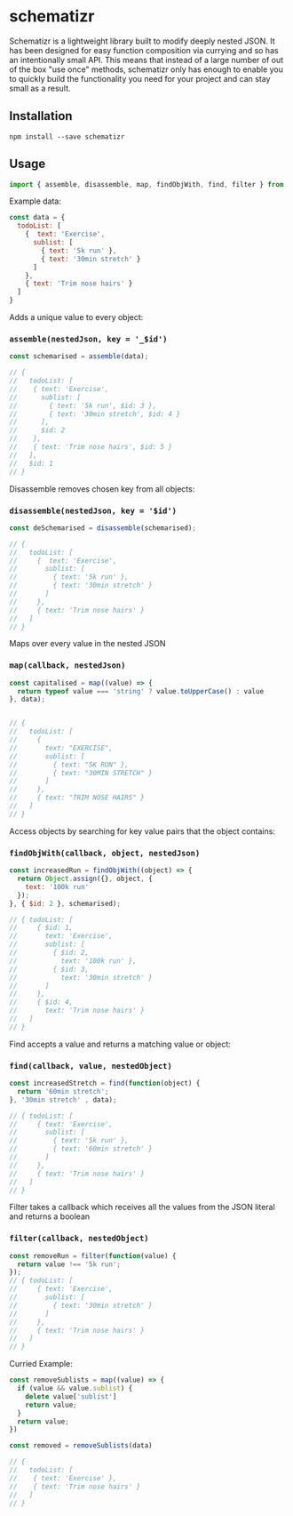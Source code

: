 # schematizr
Schematizr is a lightweight library built to modify deeply nested JSON. It has been designed for easy function composition via currying and so has an intentionally small API. This means that instead of a large number of out of the box "use once" methods, schematizr only has enough to enable you to quickly build the functionality you need for your project and can stay small as a result.

## Installation

```
npm install --save schematizr
```

## Usage

```javascript
import { assemble, disassemble, map, findObjWith, find, filter } from 'schematizr';
```

Example data:

```javascript
const data = {
  todoList: [
    {  text: 'Exercise',
      sublist: [
        { text: '5k run' },
        { text: '30min stretch' }
      ]
    },
    { text: 'Trim nose hairs' }
  ]
}
```

Adds a unique value to every object:

### `assemble(nestedJson, key = '_$id')`

```javascript
const schemarised = assemble(data);

// {
//   todoList: [
//    { text: 'Exercise',
//      sublist: [
//        { text: '5k run', $id: 3 },
//        { text: '30min stretch', $id: 4 }
//      ],
//      $id: 2
//    },
//    { text: 'Trim nose hairs', $id: 5 }
//   ],
//   $id: 1
// }
```
Disassemble removes chosen key from all objects:

### `disassemble(nestedJson, key = '$id')`

```javascript
const deSchemarised = disassemble(schemarised);

// {
//   todoList: [
//     {  text: 'Exercise',
//       sublist: [
//         { text: '5k run' },
//         { text: '30min stretch' }
//       ]
//     },
//     { text: 'Trim nose hairs' }
//   ]
// }
```
Maps over every value in the nested JSON

### `map(callback, nestedJson)`

```javascript
const capitalised = map((value) => {
  return typeof value === 'string' ? value.toUpperCase() : value
}, data);


// {
//   todoList: [
//     {
//       text: "EXERCISE",
//       sublist: [
//         { text: "5K RUN" },
//         { text: "30MIN STRETCH" }
//       ]
//     },
//     { text: "TRIM NOSE HAIRS" }
//   ]
// }
```

Access objects by searching for key value pairs that the object contains:

### `findObjWith(callback, object, nestedJson)`

```javascript
const increasedRun = findObjWith((object) => {
  return Object.assign({}, object, {
    text: '100k run'
  });
}, { $id: 2 }, schemarised);

// { todoList: [
//     { $id: 1,
//       text: 'Exercise',
//       sublist: [
//         { $id: 2,
//           text: '100k run' },
//         { $id: 3,
//           text: '30min stretch' }
//       ]
//     },
//     { $id: 4,
//       text: 'Trim nose hairs' }
//   ]
// }
```

Find accepts a value and returns a matching value or object:

### `find(callback, value, nestedObject)`

```javascript
const increasedStretch = find(function(object) {
  return '60min stretch';
}, '30min stretch' , data);

// { todoList: [
//     { text: 'Exercise',
//       sublist: [
//         { text: '5k run' },
//         { text: '60min stretch' }
//       ]
//     },
//     { text: 'Trim nose hairs' }
//   ]
// }
```

Filter takes a callback which receives all the values from the JSON literal and returns a boolean

### `filter(callback, nestedObject)`

```javascript
const removeRun = filter(function(value) {
  return value !== '5k run';
});
// { todoList: [
//     { text: 'Exercise',
//       sublist: [
//         { text: '30min stretch' }
//       ]
//     },
//     { text: 'Trim nose hairs' }
//   ]
// }
```

Curried Example:

```javascript
const removeSublists = map((value) => {
  if (value && value.sublist) {
    delete value['sublist']
    return value;
  }
  return value;
})

const removed = removeSublists(data)

// {
//   todoList: [
//    { text: 'Exercise' },
//    { text: 'Trim nose hairs' }
//   ]
// }

```
